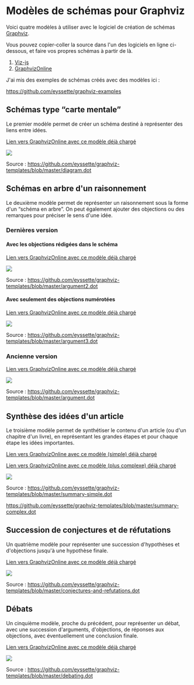 # Modèles de schémas pour Graphviz

Voici quatre modèles à utiliser avec le logiciel de création de schémas [Graphviz](https://graphviz.gitlab.io/).

Vous pouvez copier-coller la source dans l'un des logiciels en ligne ci-dessous, et faire vos propres schémas à partir de là.
1. [Viz-js](http://viz-js.com/)
2. [GraphvizOnline](https://dreampuf.github.io/GraphvizOnline/)

J'ai mis des exemples de schémas créés avec des modèles ici : 

https://github.com/eyssette/graphviz-examples


## Schémas type “carte mentale”

Le premier modèle permet de créer un schéma destiné à représenter des liens entre idées.

[Lien vers GraphvizOnline avec ce modèle déjà chargé](https://dreampuf.github.io/GraphvizOnline/#digraph%20G%20%7B%0A%2F%2F%20Template%20%3A%20diagram%0A%2F%2F%20Usage%20%3A%20%0A%2F%2Frankdir%3DLR%0Asplines%3Dtrue%0A%2F%2Fsplines%3Dcurved%0Abgcolor%3Dgrey98%0Apad%3D0.3%0Astyle%3Dfilled%0Aedge%5Bminlen%3D4%5D%0Anode%5Bstyle%3Dfilled%2C%20fontcolor%3Dwhite%5D%0Aranksep%3D0.1%0Anodesep%3D0.2%0A%0A%2F%2F%20NIVEAU%201%0Anode%5Bfillcolor%3Dgrey12%2C%20fontsize%3D18%5D%0Aa1%5Blabel%3D%22%22%5D%0A%0A%2F%2F%20NIVEAU%202%0Anode%5Bfillcolor%3Dred4%2C%20fontsize%3D16%5D%0Aa1-%3E%7B%0Ab1%5Blabel%3D%22%22%5D%20%20%20%20%0Ab2%5Blabel%3D%22%22%5D%0A%7D%5Bheadport%3Dn%5D%0A%0Anode%5Bfontcolor%3Dblack%5D%0A%2F%2F%20NIVEAU%203%20(sans%20interm%C3%A9diaire)%0Anode%20%5Bshape%3Dbox%2C%20fillcolor%3Dwhite%2C%20color%3Dgrey50%5D%0A%2F%2F%20c1%5Blabel%3D%22%22%5D%0Ab1-%3Ec1%0Ac1%5Blabel%3D%22%22%5D%0Ab2-%3Ec2%0Ac2%5Blabel%3D%22%22%5D%0A%0A%2F%2F%20INTERM%C3%89DIAIRE%20AVANT%20NIVEAU%203%0Anode%5Bfillcolor%3Dgrey78%2C%20shape%3Doval%5D%0A%2F%2F%20%5Barrowhead%3Dnone%5D%0A%2F%2F%20bc1%5Blabel%3D%22%22%5D%0A%0A%2F%2F%20NIVEAU%203%20(avec%20interm%C3%A9diaire)%0Anode%5Bfillcolor%3Dwhite%2C%20shape%3Dbox%2C%20color%3Dgrey50%5D%0A%2F%2F%20c1%5Blabel%3D%22%22%5D%0A%0A%2F%2F%20NIVEAU%204%0Anode%5Bstyle%3D%22filled%2Crounded%22%2C%20fillcolor%3Dwhite%2C%20shape%3Dbox%2C%20color%3Dgrey50%5D%0A%2F%2F%20d1%5Blabel%3D%22%22%5D%0A%0A%2F%2F%20%C3%89TIQUETTES%20EN%20ROUGE%0Anode%5Bshape%3Dplaintext%2C%20fontcolor%3Dfirebrick3%2C%20fillcolor%3Dgrey98%5D%0A%2F%2F%20e1%5Blabel%3D%3C%20%3CB%3E%3D%20Titre%3C%2FB%3E%3CBR%20%2F%3E%3CBR%20%2F%3EContenu%3CBR%20%2F%3E%20%3E%5D%0A%2F%2F%20e1%5Blabel%3D%22%22%5D%0A%2F%2F%20-%3Ee1%5Bminlen%3D1%2C%20style%3Dinvis%5D%0A%0A%2F%2F%20REMARQUES%20EN%20BLEU%0Anode%5Bcolor%3Dblue%2C%20shape%3Dbox%2C%20margin%3D0.07%2C%20fontcolor%3Dblack%2C%20fontsize%3D12%2C%20style%3D%22dashed%22%2C%20penwidth%3D0.6%5D%0Aedge%5Bcolor%3Dblue%2C%20arrowhead%3D%22none%22%2C%20xlabel%3D%22%22%2C%20style%3D%22dashed%22%2C%20penwidth%3D0.6%5D%0A%2F%2F%20r1%5Blabel%3D%22%22%5D%0A%2F%2F%20%7Brank%3Dsame%3B-%3Er1%7D%0A%2F%2F%20%7Brank%3Dsame%3Br1-%3E%5Bdir%3Dback%5D%7D%0A%0A%7D)


![](https://raw.githubusercontent.com/eyssette/graphviz-templates/84db758d1931c92304de7376f054d043d7a6edb8/diagram.svg)

Source :
https://github.com/eyssette/graphviz-templates/blob/master/diagram.dot


## Schémas en arbre d'un raisonnement

Le deuxième modèle permet de représenter un raisonnement sous la forme d'un “schéma en arbre”. On peut également ajouter des objections ou des remarques pour préciser le sens d'une idée.

### Dernières version

#### Avec les objections rédigées dans le schéma

[Lien vers GraphvizOnline avec ce modèle déjà chargé](https://dreampuf.github.io/GraphvizOnline/#digraph%20G%20%7B%0Asplines%3Dtrue%0Anewrank%3Dtrue%0Acompound%3Dtrue%0A%0A%0Anode%5Bcolor%3Dred3%2C%20style%3D%22rounded%2C%20filled%22%2C%20shape%3D%22box%22%2C%20fillcolor%3Dwhite%2C%20penwidth%3D1%2C%20fontcolor%3Dblack%2C%20fontsize%3D16%2C%20margin%3D0.1%5D%0Ao1%5Blabel%3D%22Objection%20contre%0Acette%20pr%C3%A9misse%22%5D%0A%0Anode%5Bshape%3Dbox%2C%20fillcolor%3Dwhite%2C%20style%3D%22filled%2Crounded%22%2C%20color%3Dblack%2C%20fontsize%3D24%2C%20penwidth%3D1%2Cfontcolor%3Dblack%2C%20margin%3D0.1%5D%0Aedge%5Bminlen%3D2%2Ccolor%3Dred3%2C%20penwidth%3D0.8%2C%20arrowsize%3D0.8%2C%20label%3D%22Objection%20!%22%2C%20fontcolor%3Dred4%2Cfontsize%3D10%5D%0A%7Brank%3Dsame%3Bo1-%3Ep1%5Bdir%3Dback%5D%7D%0A%0A%0Asubgraph%20cluster_0%20%7B%0Abgcolor%3Dgrey90%0Astyle%3Drounded%0Acolor%3Dgrey50%0Amargin%3D40%0A%0A%0A%0Anode%5Bshape%3Dbox%2C%20fillcolor%3Dwhite%2C%20style%3D%22filled%2Crounded%22%2C%20color%3Dblack%5D%0Aedge%5Blabel%3D%22%22%2Cxlabel%3D%22Par%0Acons%C3%A9quent%20%E2%80%A6%22%2Cfontcolor%3Dgrey40%3Bfontsize%3D15%2Cminlen%3D3%2Ccolor%3Dblack%2Cpenwidth%3D1%2C%20arrowsize%3D1%5D%0A%0A%0A%0Asubgraph%20cluster_1%20%7B%0Astyle%3D%22box%22%0Amargin%3D15%0Abgcolor%3Dgrey73%0Acolor%3Dgrey73%0Ap1%5Blabel%3D%22(1)%20Pr%C3%A9misse%20A%22%5D%0A%0Ap2%5Blabel%3D%22(2)%20Pr%C3%A9misse%20B%22%5D%0A%7D%0A%0Ap1-%3Ep2%5Bstyle%3Dinvis%2Cxlabel%3D%22%22%2Cminlen%3D1%5D%0A%2F%2F%7Brank%3Dsame%3Bp1-%3Ep2%5Bstyle%3Dinvis%2Cxlabel%3D%22%22%2Cminlen%3D1%5D%7D%0A%0Ap2%3As-%3Ep3%3An%5Bltail%3Dcluster_1%5D%0A%2F%2Fp2%3Aw-%3Ep3%3An%5Bltail%3Dcluster_1%5D%0Ap3%5Blabel%3D%22(3)%20Lemme%201%22%5D%0A%0A%7Brank%3Dsame%3Bp3-%3Ep4%5Bstyle%3Dinvis%5D%7D%0A%0Ap4%5Blabel%3D%22(4)%20Pr%C3%A9misse%203%22%5D%0A%0A%7Bp3%2Cp4%7D-%3EC%0A%0A%0AC%5Blabel%3D%22Conclusion%22%2Cfillcolor%3Dblack%2C%20fontcolor%3Dwhite%2C%20color%3Dblack%2C%20shape%3Dellipse%5D%0A%0A%0A%7D%0A%0Anode%5Bcolor%3Dred3%2C%20style%3D%22rounded%2C%20filled%22%2C%20shape%3D%22box%22%2C%20fillcolor%3Dwhite%2C%20penwidth%3D1%2C%20fontcolor%3Dblack%2C%20fontsize%3D16%2C%20margin%3D0.1%5D%0Ao2%5Blabel%3D%22Objection%20contre%0Acette%20pr%C3%A9misse%22%5D%0A%7Brank%3Dsame%3Bp4-%3Eo2%7D%0A%0A%7D%0A)

![](https://raw.githubusercontent.com/eyssette/graphviz-templates/master/argument2.svg)

Source : https://github.com/eyssette/graphviz-templates/blob/master/argument2.dot

#### Avec seulement des objections numérotées

[Lien vers GraphvizOnline avec ce modèle déjà chargé](https://dreampuf.github.io/GraphvizOnline/#digraph%20G%20%7B%0Asplines%3Dtrue%0Anewrank%3Dtrue%0Acompound%3Dtrue%0A%0A%0Anode%5Bcolor%3Dred3%2C%20style%3D%22rounded%2C%20filled%22%2C%20shape%3D%22circle%22%2C%20fillcolor%3Dred3%2C%20penwidth%3D0.5%2C%20fontcolor%3Dwhite%2C%20margin%3D0%2C%20size%3D1%5D%0Ao1%5Blabel%3D%22o1%22%5D%0A%0Anode%5Bshape%3Dbox%2C%20fillcolor%3Dwhite%2C%20style%3D%22filled%2Crounded%22%2C%20color%3Dblack%2C%20fontsize%3D24%2C%20penwidth%3D1%2Cfontcolor%3Dblack%2C%20margin%3D0.1%5D%0Aedge%5Bminlen%3D2%2Ccolor%3Dred3%2C%20penwidth%3D0.8%2C%20arrowsize%3D0.8%2C%20label%3D%22Objection%20!%22%2C%20fontcolor%3Dred4%2Cfontsize%3D10%5D%0A%7Brank%3Dsame%3Bo1-%3Ep1%5Bdir%3Dback%5D%7D%0A%0A%0Asubgraph%20cluster_0%20%7B%0Abgcolor%3Dgrey90%0Astyle%3Drounded%0Acolor%3Dgrey50%0Amargin%3D40%0A%0A%0A%0Anode%5Bshape%3Dbox%2C%20fillcolor%3Dwhite%2C%20style%3D%22filled%2Crounded%22%2C%20color%3Dblack%5D%0Aedge%5Blabel%3D%22%22%2Cxlabel%3D%22Par%0Acons%C3%A9quent%20%E2%80%A6%22%2Cfontcolor%3Dgrey40%3Bfontsize%3D15%2Cminlen%3D3%2Ccolor%3Dblack%2Cpenwidth%3D1%2C%20arrowsize%3D1%5D%0A%0A%0A%0Asubgraph%20cluster_1%20%7B%0Astyle%3D%22box%22%0Amargin%3D15%0Abgcolor%3Dgrey73%0Acolor%3Dgrey73%0Ap1%5Blabel%3D%22(1)%20Pr%C3%A9misse%20A%22%5D%0A%0Ap2%5Blabel%3D%22(2)%20Pr%C3%A9misse%20B%22%5D%0A%7D%0A%0Ap1-%3Ep2%5Bstyle%3Dinvis%2Cxlabel%3D%22%22%2Cminlen%3D1%5D%0A%2F%2F%7Brank%3Dsame%3Bp1-%3Ep2%5Bstyle%3Dinvis%2Cxlabel%3D%22%22%2Cminlen%3D1%5D%7D%0A%0Ap2%3As-%3Ep3%3An%5Bltail%3Dcluster_1%5D%0A%2F%2Fp2%3Aw-%3Ep3%3An%5Bltail%3Dcluster_1%5D%0Ap3%5Blabel%3D%22(3)%20Lemme%201%22%5D%0A%0A%7Brank%3Dsame%3Bp3-%3Ep4%5Bstyle%3Dinvis%5D%7D%0A%0Ap4%5Blabel%3D%22(4)%20Pr%C3%A9misse%203%22%5D%0A%0A%7Bp3%2Cp4%7D-%3EC%0A%0A%0AC%5Blabel%3D%22Conclusion%22%2Cfillcolor%3Dblack%2C%20fontcolor%3Dwhite%2C%20color%3Dblack%2C%20shape%3Dellipse%5D%0A%0A%0A%7D%0A%0Anode%5Bcolor%3Dred3%2C%20style%3D%22rounded%2C%20filled%22%2C%20shape%3D%22circle%22%2C%20fillcolor%3Dred3%2C%20penwidth%3D0.5%2C%20fontcolor%3Dwhite%2C%20margin%3D0%2C%20size%3D1%2Cfontsize%3D14%5D%0Ao2%5Blabel%3D%22o2%22%5D%0A%7Brank%3Dsame%3Bp4-%3Eo2%7D%0A%0A%7D)

![](https://raw.githubusercontent.com/eyssette/graphviz-templates/master/argument3.svg)

Source : https://github.com/eyssette/graphviz-templates/blob/master/argument3.dot

### Ancienne version

[Lien vers GraphvizOnline avec ce modèle déjà chargé](https://dreampuf.github.io/GraphvizOnline/#digraph%20G%20%7B%0A%2F%2F%20Template%20%3A%20argument%0A%2F%2F%20Usage%20%3A%20%0Aforcelabels%3Dtrue%0Abgcolor%3Dwhite%0Apad%3D0.3%0A%2F%2Fratio%3D0.75%0Alayers%3D%22argument%3Aobjections%3Aremarques%3Aremarques%2Bobjections%3Aall%22%0A%2F%2Flayerselect%3D%22argument%22%0A%2F%2Flayerselect%3D%22remarques%22%0A%2F%2Flayerselect%3D%22objections%22%0Alayerselect%3D%22remarques%2Bobjections%22%0A%2F%2Fbgcolor%3Dgrey90%0A%2F%2Fpad%3D0.3%0Astyle%3Dfilled%0Aedge%5Bminlen%3D6%3Bxlabel%3D%22par%0Acons%C3%A9quent%20%E2%80%A6%20%22%3Bfontcolor%3Dgrey40%3Bfontsize%3D10%5D%0Asplines%3Dcurved%0A%2F%2Fsplines%3Dspline%20%2F%2F%20(si%20les%20fl%C3%A8ches%20passent%20sous%20une%20bulle)%0Aranksep%3D0.1%0A%0A%0A%2F%2F%20Objections%20et%20lien%20objection-%3Epr%C3%A9misse%0A%0A%2F%2F%20Si%20on%20veut%20mettre%20%22objection%22%20sur%20les%20fl%C3%A8ches%20%3A%0A%2F%2F%20edge%5Blabelfontcolor%3Dred%3Blabelfontsize%3D10%3Bheadlabel%3D%22objection%20%20%20%20%5Cn%20%22%5D%20%0Anode%5Bshape%3Drect%3Bstyle%3D%22rounded%22%3Blayer%3D%22objections%2Cremarques%2Bobjections%22%3Bcolor%3Dred2%3Bfillcolor%3Dwhite%3Bfontcolor%3Dblack%3Bpenwidth%3D1%3Bmargin%3D0.15%5D%0Aedge%5Blayer%3D%22objections%2Cremarques%2Bobjections%22%3Bxlabel%3D%22%0Aobjection%20!%20%22%3Bminlen%3D5%5D%0A%2F%2F%20Si%20on%20veut%20faire%20une%20objection%20%C3%A0%20un%20lien%20entre%20pr%C3%A9misses%2C%20il%20faut%20utiliser%20un%20%22point%22%20interm%C3%A9diaire%0A%2F%2F%20point%5Bshape%3Dpoint%3Bwidth%3D0%5D%0A%2F%2F%20-%3Epoint%5Barrowhead%3Dnone%5D%0A%2F%2F%20%7Brank%3Dsame%3Bo1-%3E%7D%0A%2F%2F%20%7Brank%3Dsame%3B-%3Eo1%5Bdir%3Dback%5D%7D%0A%2F%2F%20o1%5Blabel%3D%22%22%5D%0Anode%5Bshape%3Drect%3Bstyle%3D%22rounded%2Cfilled%22%3Bfillcolor%3Dwhite%3Blayer%3D%22argument%2Cremarques%2Cobjections%2Cremarques%2Bobjections%22%3Bmargin%3D0.15%3Bcolor%3Dblack%3Bfontcolor%3Dblack%3Bpenwidth%3D1%2Cfontsize%3D12%2C%20color%3Dred2%5D%0Aedge%5Bcolor%3Dred3%3Bminlen%3D6%3Bxlabel%3D%22%0Aobjection%20!%22%3Bpenwidth%3D0.8%5D%0A%2F%2F%20ATTENTION%20%3A%20PRECISER%20COULEUR%20red2%20POUR%20CHAQUE%20OBJECTION%0A%2F%2F%20o1%5Blabel%3D%22%22%3Bcolor%3Dred2%5D%0A%0A0%5Bstyle%3Dinvis%3Bshape%3Dplaintext%3Blabel%3D%22%22%5D%0A%0Ao1%5Blabel%3D%22Objection%0Acontre%0Al'id%C3%A9e%201%22%5D%0A%0Ao3%5Blabel%3D%22Objection%0Acontre%0Al'id%C3%A9e%203%22%5D%0A%0A%2F%2F%20Lien%20objection-%3Epr%C3%A9misse%0Anode%5Bcolor%3Dblack%2Cfontsize%3D14%5D%0A%0A%7Brank%3Dsame%3B%20o1-%3Ep1%5Bdir%3Dback%5D%7D%0Ap1-%3Eo3%5Bstyle%3Dinvis%5D%20%2F%2F%20Pour%20forcer%20l'affichage%20de%20o3%20%C3%A0%20droite%0Ap3-%3Eo3%5Bconstraint%3Dfalse%5D%0A%0A%0A%2F%2F%20Justification%20des%20objections%0Anode%5Bstyle%3D%22rounded%2Cfilled%22%3Bfillcolor%3Dwhite%3Blayer%3D%22objections%2Cremarques%2Bobjections%22%3Bfontcolor%3Dblack%3Bcolor%3Dgreen4%3Bpenwidth%3D1%3Bmargin%3D0.1%5D%0Aedge%5Bcolor%3Dgreen4%3Bxlabel%3D%22par%0Acons%C3%A9quent%20%E2%80%A6%22%3Bpenwidth%3D0.8%5D%0A%2F%2F%20j1%5Blabel%3D%22%22%5D%0A%0A%0A%0A%0A%0A%2F%2F%20Remarques%0Anode%5Blayer%3D%22remarques%2Cremarques%2Bobjections%22%3Bcolor%3Dblue4%3Bshape%3Dbox%3Bstyle%3Dfilled%3Bmargin%3D0.1%3Bfontcolor%3Dblack%3Bpenwidth%3D0.8%3Bfontsize%3D11%5D%0Aedge%5Blayer%3D%22remarques%2Cremarques%2Bobjections%22%3Bcolor%3Dblue4%3Barrowhead%3D%22none%22%3Bxlabel%3D%22%22%3Bstyle%3Ddashed%5D%0A%2F%2F%20r1%5Blabel%3D%22%22%5D%0A%0A%0A%2F%2F%20Lien%20remarque-%3Epr%C3%A9misse%0Anode%5Bshape%3Drect%3Bstyle%3D%22rounded%2Cfilled%22%3Bfillcolor%3Dwhite%3Blayer%3D%22argument%2Cremarques%2Cobjections%2Cremarques%2Bobjections%22%3Bmargin%3D0.15%3Bcolor%3Dblack%3Bfontcolor%3Dblack%3Bpenwidth%3D1%5D%0A%0A%0A%0Asubgraph%20cluster_0%20%7B%0Aforcelabels%3Dtrue%0Anewrank%3Dtrue%0Amargin%3D25%0Abgcolor%3Dgrey90%0Astyle%3Drounded%0Acolor%3Dgrey50%0Anode%5Bfontcolor%3Dblack%2C%20color%3Dblack%2C%20penwidth%3D1%2C%20layer%3D%22argument%2Cremarques%2Cobjections%2Cremarques%2Bobjections%22%5D%3B%0Aedge%5Bcolor%3Dblack%2C%20xlabel%3D%22par%0Acons%C3%A9quent%20%E2%80%A6%22%2C%20fontcolor%3Dgrey40%2C%20minlen%3D6%2C%20style%3D%22%22%2C%20arrowhead%3D%22%22%2C%20penwidth%3D1%2C%20layer%3D%22argument%2Cremarques%2Cobjections%2Cremarques%2Bobjections%22%5D%0A%0A%2F%2F%20%3D%3D%3D%3D%3D%3D%3D%3D%3D%3D%3D%3D%3D%3D%3D%3D%3D%3D%3D%3D%3D%3D%3D%3D%3D%3D%3D%3D%3D%3D%3D%3D%3D%3D%3D%3D%3D%3D%3D%3D%3D%3D%3D%3D%3D%3D%3D%3D%3D%3D%3D%3D%3D%3D%3D%3D%3D%3D%3D%3D%3D%3D%3D%3D%3D%3D%3D%3D%3D%3D%3D%3D%3D%3D%3D%3D%3D%3D%3D%0A%2F%2F%20CODES%20POUR%20LES%20PREMISSES%20LI%C3%89ES%20(il%20suffit%20de%20supprimer%20un%20%2F%2F%20ci-dessous%20et%20de%20copier%20le%20code%20correspondant%20pour%20lier%202%20pr%C3%A9misses%20regroup%C3%A9es%20sous%20un%20%22%7B%7D%22)%0APL1%5Bwidth%3D2.5%2C%20label%3D%22%22%2C%20shape%3Dunderline%2C%20fillcolor%3Dgrey88%2C%20height%3D0%2C%20margin%3D0%2C%20color%3Dblack%5D%0A%2F%2F%20-%3EPL1%5Bstyle%3D%22invis%22%3Bminlen%3D1%5D%0A%2F%2FPL2%5Bwidth%3D4%3Blabel%3D%22%22%3Bshape%3D%22underline%22%20%3B%20fillcolor%3Dgrey88%20%3B%20height%3D0%20%3B%20margin%3D0%3Bcolor%3Dblack%5D%0A%2F%2F%20-%3EPL2%5Bstyle%3D%22invis%22%3Bminlen%3D1%5D%0A%2F%2F%20PL3%5Bwidth%3D5%3Blabel%3D%22%22%3Bshape%3D%22underline%22%20%3B%20fillcolor%3Dgrey88%20%3B%20height%3D0%20%3B%20margin%3D0%5D%0A%2F%2F%20-%3EPL3%5Bstyle%3D%22invis%22%3Bminlen%3D1%5D%0A%2F%2F%20PL4%5Bwidth%3D5%3Blabel%3D%22%22%3Bshape%3Dunderline%3Bfillcolor%3Dgrey88%3Bheight%3D0%3Bmargin%3D0%5D%0A%2F%2F%20-%3EPL4%5Bstyle%3D%22invis%22%3Bminlen%3D1%5D%0A%0A%0A%2F%2F%20MISE%20EN%20PAGE%20%0A%2F%2F%20Aller%20%C3%A0%20la%20ligne%20tous%20les%203-4-5%20mots%20dans%20les%20bulles%2C%20ou%20bien%20mettre%20%22%5Cn%22%0A%2F%2F%20%5B%22constraint%3Dfalse%22%5D%20%20%3A%20%C3%A0%20tester%20%C3%A0%20c%C3%B4t%C3%A9%20d'une%20fl%C3%A8che%20si%20probl%C3%A8me%20avec%20le%20rendu%0A%2F%2F%20%7Brank%3Dsame%3B%7D%20%20%20%3A%20pour%20forcer%20l'affichage%20sur%20une%20m%C3%AAme%20ligne%20de%20deux%20bulles%0A%2F%2F%20dir%3Dback%20%20%3A%20pour%20placer%20une%20fl%C3%A8che%20dans%20l'autre%20sens%20(et%20forcer%20l'affichage%20des%20bulles%20dans%20un%20ordre%20particulier)%0A%2F%2F%20On%20peut%20utiliser%20des%20bulles%20invisibles%20pour%20forcer%20les%20bulles%20%C3%A0%20se%20placer%20comme%20on%20le%20souhaite%20%3A%0A%2F%2F%20VIDE1%5Bstyle%3Dinvis%5D%0A%2F%2Fvide1%5Bstyle%3Dinvis%3Bwidth%3D0%3Bshape%3Dplaintext%3Blabel%3D%22%20%22%5D%0A%2F%2FVIDE2%5Bstyle%3Dinvis%5D%0A%2F%2FVIDE3%5Bstyle%3Dinvis%5D%0A%2F%2F%20penser%20%C3%A9galement%20%C3%A0%20%22headport%3Dn%22%20pour%20une%20fl%C3%A8che%20mal%20positionn%C3%A9e%0A%2F%2F%20num%C3%A9roter%20les%20pr%C3%A9misses%3A%20%3Bxlabel%3D%3C%3CFONT%20POINT-SIZE%3D%229%22%3E1%3C%2FFONT%3E%3E%0A%2F%2F%20Cons%C3%A9quences%20de%20la%20conclusion%20%3A%20c1%5Blabel%3D%22Cons%C3%A9quence%22style%3D%22filled%22%3Bfillcolor%3Dgrey28%3Bfontcolor%3Dwhite%3Bshape%3Dellipse%3Bmargin%3D0.05%3Bfontsize%3D14%5D%0A%2F%2F%20%3D%3D%3D%3D%3D%3D%3D%3D%3D%3D%3D%3D%3D%3D%3D%3D%3D%3D%3D%3D%3D%3D%3D%3D%3D%3D%3D%3D%3D%3D%3D%3D%3D%3D%3D%3D%3D%3D%3D%3D%3D%3D%3D%3D%3D%3D%3D%3D%3D%3D%3D%3D%3D%3D%3D%3D%3D%3D%3D%3D%3D%3D%3D%3D%3D%3D%3D%3D%3D%3D%3D%3D%3D%3D%3D%3D%3D%3D%3D%0A%0A%2F%2F%20Argument%0Anode%5Bshape%3Drect%2C%20style%3D%22rounded%2Cfilled%22%2C%20fillcolor%3Dwhite%2C%20layer%3D%22argument%2Cremarques%2Cobjections%2Cremarques%2Bobjections%22%2C%20margin%3D0.15%2C%20fontsize%3D14%5D%0A%2F%2F%20p1%5Blabel%3D%22%22%5D%0A%2F%2F%20Cons%C3%A9quences%20de%20la%20conclusion%20%3A%0A%2F%2F%20p1%5Blabel%3D%22%22%3Bstyle%3D%22filled%22%3Bfillcolor%3Dgrey28%3Bfontcolor%3Dwhite%3Bshape%3Dellipse%3Bmargin%3D0.05%5D%0A%0A%0Ap1%5Blabel%3D%22Id%C3%A9e%201%22%5D%0Ap2%5Blabel%3D%22Id%C3%A9e%202%22%5D%0Ap1-%3Ep2%0A%0Ap3%5Blabel%3D%22Id%C3%A9e%203%22%5D%0A%7Bp2%0Ap3%7D-%3EPL1%5Bstyle%3D%22invis%22%2C%20minlen%3D1%5D%0APL1-%3EC%0A%0A%2F%2F%20Pour%20forcer%20l'affichage%20de%20p2%20%C3%A0%20gauche%20de%20p3%0A%7Brank%3Dsame%3B%20p2-%3Ep3%5Bminlen%3D0%2C%20style%3D%22invis%22%5D%7D%0A%0A%2F%2F%20Remarques%0Anode%5Blayer%3D%22remarques%2Cremarques%2Bobjections%22%2C%20color%3Dblue%2C%20shape%3Dbox%2C%20style%3Dfilled%2C%20margin%3D0.05%5D%0Aedge%5Blayer%3D%22remarques%2Cremarques%2Bobjections%22%2C%20color%3Dblue%2C%20arrowhead%3D%22none%22%2C%20xlabel%3D%22%22%2C%20style%3Ddashed%5D%0A%2F%2F%20r1%5Blabel%3D%22%22%5D%0A%0A%0A%2F%2F%20Conclusion%0AC%5Blabel%3D%22Conclusion%22%2C%20fillcolor%3Dblack%2C%20fontcolor%3Dwhite%2C%20color%3Dblack%2C%20shape%3Dellipse%2C%20fontsize%3D18%5D%0A%7D%0A%0A%0A%7D%0A%7D%0A%0A)

![](https://raw.githubusercontent.com/eyssette/graphviz-templates/84db758d1931c92304de7376f054d043d7a6edb8/argument.svg)

Source : 
https://github.com/eyssette/graphviz-templates/blob/master/argument.dot

## Synthèse des idées d'un article

Le troisième modèle permet de synthétiser le contenu d'un article (ou d'un chapitre d'un livre), en représentant les grandes étapes et pour chaque étape les idées importantes.

[Lien vers GraphvizOnline avec ce modèle (simple) déjà chargé](https://dreampuf.github.io/GraphvizOnline/#digraph%20G%20%7B%0A%2F%2F%20Template%20%3A%20summary%0A%2F%2F%20Usage%20%3A%20%0Anode%5Bstyle%3D%22rounded%2Cfilled%22%2Cshape%3Dbox%2Cfillcolor%3Dwhite%2Cpenwidth%3D0.4%2Cmargin%3D0.15%5D%0Acompound%3Dtrue%0Arankdir%3DLR%0Aedge%5Bminlen%3D2%5D%0Alabelloc%3D%22t%22%0Alabeljust%3D%22c%22%0Alabel%3D%3C%3Cbr%2F%3E%3Cbr%2F%3E%0A%3Cb%3EAuteur%2C%20%20%3Ci%3E%20%20Titre%3C%2Fi%3E%3Cbr%2F%3E%3C%2Fb%3E%0A%3Cfont%20point-size%3D%225%22%3E%3Cbr%2F%3E%3C%2Ffont%3ESous-titre%0A%0A%0A%3Cbr%2F%3E%3Cbr%2F%3E%0A%3Cbr%2F%3E%3E%0A%0A%0Asubgraph%20cluster%7B%0Alabel%3D%22%22%0Astyle%3D%22filled%2Crounded%22%0Amargin%3D18%0Afillcolor%3Dsnow3%0Acolor%3Dsnow3%0A%0A%0Asubgraph%20cluster_0%20%7B%0Amargin%3D20%0Astyle%3D%22filled%2Crounded%22%0Afillcolor%3Dsnow2%0Aa%5Blabel%3D%22%22%5D%0A%2F%2F%7Brank%3Dsame%2Cb-%3Ea%5Bdir%3Dback%2Cminlen%3D4%2Cpenwidth%3D0.4%5D%7D%0A%2F%2Fa-%3Eb%5Bconstraint%3Dfalse%2Cminlen%3D4%2Cpenwidth%3D0.4%5D%0A%7D%0A%0A%0A%0Asubgraph%20cluster_1%20%7B%0Amargin%3D30%0Astyle%3D%22filled%2Crounded%22%0Afillcolor%3Dsnow2%0Ab%5Blabel%3D%22%22%5D%0Ac%5Blabel%3D%22%22%5D%0Ad%5Blabel%3D%22%22%5D%0Ae%5Blabel%3D%22%22%5D%0Af%5Blabel%3D%22%22%5D%0A%7Brank%3Dsame%3Bf-%3Ee-%3Ed-%3Ec-%3Eb%5Bdir%3Dback%2Cminlen%3D4%2Cpenwidth%3D0.4%5D%7D%0Aa-%3Eb%5Bconstraint%3Dfalse%2Cminlen%3D4%2Cpenwidth%3D0.4%5D%0A%7D%0A%0A%0Asubgraph%20cluster_5%20%7B%0Acolor%3Dsnow3%0Aconclusion%5Blabel%3D%22%22%2Cpenwidth%3D0.8%5D%0Aconclusion-%3Ef%5Bdir%3Dback%2Cconstraint%3Dfalse%2Cminlen%3D4%2Cpenwidth%3D0.4%5D%0A%7D%0A%0A%0A%7D%0A%0A%0A%0Anode%5Bpenwidth%3D0.3%2Cfontsize%3D12%2Ccolor%3Dsnow4%2Cfontcolor%3Dgrey5%5D%0Aa1%5Blabel%3D%22%22%5D%0A%2F%2Fa2%5Blabel%3D%22%22%5D%0A%2F%2Fa3%5Blabel%3D%22%22%5D%0A%0Ab1%5Blabel%3D%22%22%5D%0Ab2%5Blabel%3D%22%22%5D%0A%2F%2Fb3%5Blabel%3D%3CTitre%3Cbr%2F%3E%0A%2F%2F%3Cfont%20point-size%3D%225%22%3E%3Cbr%2F%3E%3C%2Ffont%3E%0A%2F%2F%3Cfont%20point-size%3D%2210%22%3Epr%C3%A9cision%3C%2Ffont%3E%3E%5D%0A%0Ac1%5Blabel%3D%22%22%5D%0Ac2%5Blabel%3D%22%22%5D%0Ac3%5Blabel%3D%22%22%5D%0A%0Ad1%5Blabel%3D%22%22%5D%0Ad2%5Blabel%3D%22%22%5D%0Ad3%5Blabel%3D%22%22%5D%0A%0Ae1%5Blabel%3D%22%22%5D%0Ae2%5Blabel%3D%22%22%5D%0A%0Af1%5Blabel%3D%22%22%5D%0Af2%5Blabel%3D%22%22%5D%0A%0A%0A%0A%0Aedge%5Bpenwidth%3D0.5%2Carrowhead%3Dnone%2Ccolor%3Dsnow4%5D%0Aa-%3Ea1%0A%2F%2Fa-%3E%7B%7Brank%3Dsame%3Ba1-%3Ea2%5Bstyle%3Dinvis%2Cminlen%3D1%5D%7D%7D%0A%7B%7Brank%3Dsame%3Bb1-%3Eb2%5Bstyle%3Dinvis%2Cminlen%3D1%5D%7D%7D-%3Eb%5Bdir%3Dback%2Carrowtail%3Dnone%5D%0Ac-%3E%7B%7Brank%3Dsame%3Bc1-%3Ec2-%3Ec3%5Bstyle%3Dinvis%2Cminlen%3D1%5D%7D%7D%0A%7B%7Brank%3Dsame%3Bd1-%3Ed2-%3Ed3%5Bstyle%3Dinvis%2Cminlen%3D1%5D%7D%7D-%3Ed%5Bdir%3Dback%2Carrowtail%3Dnone%5D%0Ae-%3E%7B%7Brank%3Dsame%3Be1-%3Ee2%5Bstyle%3Dinvis%2Cminlen%3D1%5D%7D%7D%0A%7B%7Brank%3Dsame%3Bf1-%3Ef2%5Bstyle%3Dinvis%2Cminlen%3D1%5D%7D%7D-%3Ef%5Bdir%3Dback%2Carrowtail%3Dnone%5D%0A%0A%0A%0Aedge%5Bcolor%3Dred%2Cpenwidth%3D0.2%2Carrowhead%3Dempty%2Cconstraint%3Dfalse%5D%0A%7D)

[Lien vers GraphvizOnline avec ce modèle (plus complexe) déjà chargé](https://dreampuf.github.io/GraphvizOnline/#digraph%20G%20%7B%0A%2F%2F%20Template%20%3A%20summary%0A%2F%2F%20Usage%20%3A%20%0Anode%5Bstyle%3D%22rounded%2Cfilled%22%2Cshape%3Dbox%2Cfillcolor%3Dwhite%2Cpenwidth%3D0.4%2Cmargin%3D0.15%5D%0Acompound%3Dtrue%0Arankdir%3DLR%0Aedge%5Bminlen%3D2%5D%0Alabelloc%3D%22t%22%0Alabeljust%3D%22c%22%0Alabel%3D%3C%3Cbr%2F%3E%3Cbr%2F%3E%0A%3Cb%3EAuteur%2C%20%20%3Ci%3E%20%20Titre%3C%2Fi%3E%3Cbr%2F%3E%3C%2Fb%3E%0A%3Cfont%20point-size%3D%225%22%3E%3Cbr%2F%3E%3C%2Ffont%3ESous-titre%0A%0A%0A%3Cbr%2F%3E%3Cbr%2F%3E%0A%3Cbr%2F%3E%3E%0A%0A%0Asubgraph%20cluster%7B%0Alabel%3D%22%22%0Astyle%3D%22filled%2Crounded%22%0Amargin%3D18%0Afillcolor%3Dsnow3%0Acolor%3Dsnow3%0A%0A%0A%0A%0Asubgraph%20cluster_0%20%7B%0Amargin%3D20%0Astyle%3D%22filled%2Crounded%22%0Afillcolor%3Dsnow2%0Aa%5Blabel%3D%22%22%5D%0A%2F%2F%7Brank%3Dsame%2Cb-%3Ea%5Bdir%3Dback%2Cminlen%3D4%2Cpenwidth%3D0.4%5D%7D%0A%2F%2Fa-%3Eb%5Bconstraint%3Dfalse%2Cminlen%3D4%2Cpenwidth%3D0.4%5D%0A%7D%0A%0A%0A%0A%0Asubgraph%20cluster_1%20%7B%0Amargin%3D30%0Astyle%3D%22filled%2Crounded%22%0Afillcolor%3Dsnow2%0Ab%5Blabel%3D%22%22%5D%0Ac%5Blabel%3D%22%22%5D%0Ad%5Blabel%3D%22%22%5D%0Ae%5Blabel%3D%22%22%5D%0Af%5Blabel%3D%22%22%5D%0A%7Brank%3Dsame%3Bf-%3Ee-%3Ed-%3Ec-%3Eb%5Bdir%3Dback%2Cminlen%3D4%2Cpenwidth%3D0.4%5D%7D%0Aa-%3Eb%5Bconstraint%3Dfalse%2Cminlen%3D4%2Cpenwidth%3D0.4%5D%0A%7D%0A%0Asubgraph%20cluster_2%20%7B%0Amargin%3D30%0Astyle%3D%22filled%2Crounded%22%0Afillcolor%3Dsnow2%0Ag%5Blabel%3D%22%22%5D%0Ah%5Blabel%3D%22%22%5D%0Ai%5Blabel%3D%22%22%5D%0A%7Brank%3Dsame%3Bi-%3Eh-%3Eg%5Bdir%3Dback%2Cminlen%3D4%2Cpenwidth%3D0.4%5D%7D%0Ag-%3Ef%5Bconstraint%3Dfalse%2Cminlen%3D4%2Cpenwidth%3D0.4%2Cdir%3Dback%5D%0A%7D%0A%0Asubgraph%20cluster_3%20%7B%0Amargin%3D30%0Astyle%3D%22filled%2Crounded%22%0Afillcolor%3Dsnow2%0Aj%5Blabel%3D%22%22%5D%0Ak%5Blabel%3D%22%22%5D%0Al%5Blabel%3D%22%22%5D%0Am%5Blabel%3D%22%22%5D%0An%5Blabel%3D%22%22%5D%0A%7Brank%3Dsame%3Bn-%3Em-%3El-%3Ek-%3Ej%5Bdir%3Dback%2Cminlen%3D4%2Cpenwidth%3D0.4%5D%7D%0Aj-%3Ei%5Bconstraint%3Dfalse%2Cminlen%3D4%2Cpenwidth%3D0.4%2Cdir%3Dback%5D%0A%7D%0A%0Asubgraph%20cluster_4%20%7B%0Amargin%3D30%0Astyle%3D%22filled%2Crounded%22%0Afillcolor%3Dsnow2%0Ao%5Blabel%3D%22%22%5D%0Ap%5Blabel%3D%22%22%5D%0Aq%5Blabel%3D%22%22%5D%0Ar%5Blabel%3D%22%22%5D%0As%5Blabel%3D%22%22%5D%0At%5Blabel%3D%22%22%5D%0A%7Brank%3Dsame%3Bt-%3Es-%3Er-%3Eq-%3Ep-%3Eo%5Bdir%3Dback%2Cminlen%3D4%2Cpenwidth%3D0.4%5D%7D%0Ao-%3En%5Bconstraint%3Dfalse%2Cminlen%3D4%2Cpenwidth%3D0.4%2Cdir%3Dback%5D%0A%7D%0A%0A%0A%0Asubgraph%20cluster_5%20%7B%0Acolor%3Dsnow3%0Aconclusion%5Blabel%3D%22Conclusion%20%3A%20%22%2Cpenwidth%3D0.8%5D%0Aconclusion-%3Et%5Bdir%3Dback%2Cconstraint%3Dfalse%2Cminlen%3D4%2Cpenwidth%3D0.4%5D%0A%7D%0A%0A%0A%7D%0A%0A%0A%0Anode%5Bpenwidth%3D0.3%2Cfontsize%3D12%2Ccolor%3Dsnow4%2Cfontcolor%3Dgrey5%5D%0Aa1%5Blabel%3D%22%22%5D%0A%2F%2Fa2%5Blabel%3D%22%22%5D%0A%2F%2Fa3%5Blabel%3D%22%22%5D%0A%0Ab1%5Blabel%3D%22%22%5D%0Ab2%5Blabel%3D%22%22%5D%0A%2F%2Fb3%5Blabel%3D%3CTitre%3Cbr%2F%3E%0A%2F%2F%3Cfont%20point-size%3D%225%22%3E%3Cbr%2F%3E%3C%2Ffont%3E%0A%2F%2F%3Cfont%20point-size%3D%2210%22%3Epr%C3%A9cision%3C%2Ffont%3E%3E%5D%0A%0Ac1%5Blabel%3D%22%22%5D%0Ac2%5Blabel%3D%22%22%5D%0A%0Ad1%5Blabel%3D%22%22%5D%0Ad2%5Blabel%3D%22%22%5D%0A%0Ae1%5Blabel%3D%22%22%5D%0Ae2%5Blabel%3D%22%22%5D%0A%0Af1%5Blabel%3D%22%22%5D%0Af2%5Blabel%3D%22%22%5D%0A%0Ag1%5Blabel%3D%22%22%5D%0Ag2%5Blabel%3D%22%22%5D%0A%0Ah1%5Blabel%3D%22%22%5D%0Ah2%5Blabel%3D%22%22%5D%0A%0Ai1%5Blabel%3D%22%22%5D%0Ai2%5Blabel%3D%22%22%5D%0A%0Aj1%5Blabel%3D%22%22%5D%0Aj2%5Blabel%3D%22%22%5D%0A%0Ak1%5Blabel%3D%22%22%5D%0Ak2%5Blabel%3D%22%22%5D%0Ak3%5Blabel%3D%22%22%5D%0A%0Al1%5Blabel%3D%22%22%5D%0Al2%5Blabel%3D%22%22%5D%0A%0Am1%5Blabel%3D%22%22%5D%0Am2%5Blabel%3D%22%22%5D%0Am3%5Blabel%3D%22%22%5D%0A%0An1%5Blabel%3D%22%22%5D%0An2%5Blabel%3D%22%22%5D%0An3%5Blabel%3D%22%22%5D%0A%0Ao1%5Blabel%3D%22%22%5D%0A%0Ap1%5Blabel%3D%22%22%5D%0Ap2%5Blabel%3D%22%22%5D%0Ap3%5Blabel%3D%22%22%5D%0A%0Ar1%5Blabel%3D%22%22%5D%0Ar2%5Blabel%3D%22%22%5D%0A%0As1%5Blabel%3D%22%22%5D%0At1%5Blabel%3D%22%22%5D%0A%0Aconcl1%5Blabel%3D%22%22%5D%0A%0Aedge%5Bpenwidth%3D0.5%2Carrowhead%3Dnone%2Ccolor%3Dsnow4%5D%0Aa-%3Ea1%0A%2F%2Fa-%3E%7B%7Brank%3Dsame%3Ba1-%3Ea2%5Bstyle%3Dinvis%2Cminlen%3D1%5D%7D%7D%0A%7B%7Brank%3Dsame%3Bb1-%3Eb2%5Bstyle%3Dinvis%2Cminlen%3D1%5D%7D%7D-%3Eb%5Bdir%3Dback%2Carrowtail%3Dnone%5D%0Ac-%3E%7B%7Brank%3Dsame%3Bc1-%3Ec2%5Bstyle%3Dinvis%2Cminlen%3D1%5D%7D%7D%0A%7B%7Brank%3Dsame%3Bd1-%3Ed2%5Bstyle%3Dinvis%2Cminlen%3D1%5D%7D%7D-%3Ed%5Bdir%3Dback%2Carrowtail%3Dnone%5D%0Ae-%3E%7B%7Brank%3Dsame%3Be1-%3Ee2%5Bstyle%3Dinvis%2Cminlen%3D1%5D%7D%7D%0A%7B%7Brank%3Dsame%3Bf1-%3Ef2%5Bstyle%3Dinvis%2Cminlen%3D1%5D%7D%7D-%3Ef%5Bdir%3Dback%2Carrowtail%3Dnone%5D%0Ag-%3E%7B%7Brank%3Dsame%3Bg1-%3Eg2%5Bstyle%3Dinvis%2Cminlen%3D1%5D%7D%7D%0A%7B%7Brank%3Dsame%3Bh1-%3Eh2%5Bstyle%3Dinvis%2Cminlen%3D1%5D%7D%7D-%3Eh%5Bdir%3Dback%2Carrowtail%3Dnone%5D%0Ai-%3E%7B%7Brank%3Dsame%3Bi1-%3Ei2%5Bstyle%3Dinvis%2Cminlen%3D1%5D%7D%7D%0A%7B%7Brank%3Dsame%3Bj1-%3Ej2%5Bstyle%3Dinvis%2Cminlen%3D1%5D%7D%7D-%3Ej%5Bdir%3Dback%2Carrowtail%3Dnone%5D%0Ak-%3E%7B%7Brank%3Dsame%3Bk1-%3Ek2-%3Ek3%5Bstyle%3Dinvis%2Cminlen%3D1%5D%7D%7D%0A%7B%7Brank%3Dsame%3Bl1-%3El2%5Bstyle%3Dinvis%2Cminlen%3D1%5D%7D%7D-%3El%5Bdir%3Dback%2Carrowtail%3Dnone%5D%0Am-%3E%7B%7Brank%3Dsame%3Bm1-%3Em2-%3Em3%5Bstyle%3Dinvis%2Cminlen%3D1%5D%7D%7D%0A%7B%7Brank%3Dsame%3Bn1-%3En2-%3En3%5Bstyle%3Dinvis%2Cminlen%3D1%5D%7D%7D-%3En%5Bdir%3Dback%2Carrowtail%3Dnone%5D%0Ao-%3Eo1%0A%7B%7Brank%3Dsame%3Bp1-%3Ep2-%3Ep3%5Bstyle%3Dinvis%2Cminlen%3D1%5D%7D%7D-%3Ep%5Bdir%3Dback%2Carrowtail%3Dnone%5D%0Ar-%3E%7B%7Brank%3Dsame%3Br1-%3Er2%5Bstyle%3Dinvis%2Cminlen%3D1%5D%7D%7D%0As1-%3Es%0At-%3Et1%0Aconcl1-%3Econclusion%0A%0Aedge%5Bcolor%3Dred%2Cpenwidth%3D0.2%2Carrowhead%3Dempty%2Cconstraint%3Dfalse%5D%0A%7D)

![](https://raw.githubusercontent.com/eyssette/graphviz-templates/6d3cba4129e34f2da5bd295033502f1896f00b3b/summary-simple.svg)

Source : 
https://github.com/eyssette/graphviz-templates/blob/master/summary-simple.dot

https://github.com/eyssette/graphviz-templates/blob/master/summary-complex.dot

## Succession de conjectures et de réfutations

Un quatrième modèle pour représenter une succession d'hypothèses et d'objections jusqu'à une hypothèse finale.

[Lien vers GraphvizOnline avec ce modèle déjà chargé](https://bit.ly/3eQqrDE)

![](https://raw.githubusercontent.com/eyssette/graphviz-templates/af9340874593d2055c18fb5b9ee1fd7cadec7b6c/conjectures-and-refutations.svg)

Source :
https://github.com/eyssette/graphviz-templates/blob/master/conjectures-and-refutations.dot

## Débats

Un cinquième modèle, proche du précédent, pour représenter un débat, avec une succession d'arguments, d'objections, de réponses aux objections, avec éventuellement une conclusion finale.

[Lien vers GraphvizOnline avec ce modèle déjà chargé](https://bit.ly/2BUZq3c)


![](https://raw.githubusercontent.com/eyssette/graphviz-templates/af9340874593d2055c18fb5b9ee1fd7cadec7b6c/debating.svg)

Source :
https://github.com/eyssette/graphviz-templates/blob/master/debating.dot

